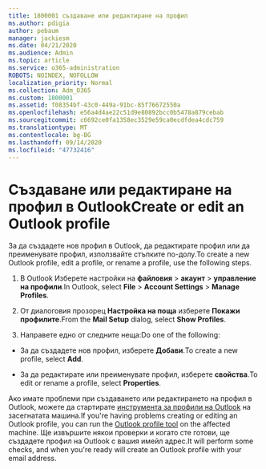 ```yaml
---
title: 1800001 създаване или редактиране на профил
ms.author: pdigia
author: pebaum
manager: jackiesm
ms.date: 04/21/2020
ms.audience: Admin
ms.topic: article
ms.service: o365-administration
ROBOTS: NOINDEX, NOFOLLOW
localization_priority: Normal
ms.collection: Adm_O365
ms.custom: 1800001
ms.assetid: f08354bf-43c0-449a-91bc-85f76672550a
ms.openlocfilehash: e56a4d4ae22c51d9e80892bcc0b5478a879cebab
ms.sourcegitcommit: c6692ce0fa1358ec3529e59ca0ecdfdea4cdc759
ms.translationtype: MT
ms.contentlocale: bg-BG
ms.lasthandoff: 09/14/2020
ms.locfileid: "47732416"
---
```

# <a name="create-or-edit-an-outlook-profile"></a><span data-ttu-id="1e62e-102">Създаване или редактиране на профил в Outlook</span><span class="sxs-lookup"><span data-stu-id="1e62e-102">Create or edit an Outlook profile</span></span>

<span data-ttu-id="1e62e-103">За да създадете нов профил в Outlook, да редактирате профил или да преименувате профил, използвайте стъпките по-долу.</span><span class="sxs-lookup"><span data-stu-id="1e62e-103">To create a new Outlook profile, edit a profile, or rename a profile, use the following steps.</span></span>
  
1. <span data-ttu-id="1e62e-104">В Outlook Изберете настройки на **файловия** \> **акаунт** \> **управление на профили**.</span><span class="sxs-lookup"><span data-stu-id="1e62e-104">In Outlook, select **File** \> **Account Settings** \> **Manage Profiles**.</span></span>
    
2. <span data-ttu-id="1e62e-105">От диалоговия прозорец **Настройка на поща** изберете **Покажи профилите**.</span><span class="sxs-lookup"><span data-stu-id="1e62e-105">From the **Mail Setup** dialog, select **Show Profiles**.</span></span>
    
3. <span data-ttu-id="1e62e-106">Направете едно от следните неща:</span><span class="sxs-lookup"><span data-stu-id="1e62e-106">Do one of the following:</span></span>
    
  - <span data-ttu-id="1e62e-107">За да създадете нов профил, изберете **Добави**.</span><span class="sxs-lookup"><span data-stu-id="1e62e-107">To create a new profile, select **Add**.</span></span>
    
  - <span data-ttu-id="1e62e-108">За да редактирате или преименувате профил, изберете **свойства**.</span><span class="sxs-lookup"><span data-stu-id="1e62e-108">To edit or rename a profile, select **Properties**.</span></span>
    
<span data-ttu-id="1e62e-109">Ако имате проблеми при създаването или редактирането на профил в Outlook, можете да стартирате [инструмента за профили на Outlook](https://aka.ms/SaRA-OutlookSetupProfile) на засегнатата машина.</span><span class="sxs-lookup"><span data-stu-id="1e62e-109">If you're having problems creating or editing an Outlook profile, you can run the [Outlook profile tool](https://aka.ms/SaRA-OutlookSetupProfile) on the affected machine.</span></span> <span data-ttu-id="1e62e-110">Ще извършите някои проверки и когато сте готови, ще създадете профил на Outlook с вашия имейл адрес.</span><span class="sxs-lookup"><span data-stu-id="1e62e-110">It will perform some checks, and when you're ready will create an Outlook profile with your email address.</span></span> 
  

